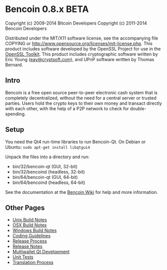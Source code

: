Bencoin 0.8.x BETA
====================

Copyright (c) 2009-2014 Bitcoin Developers
Copyright (c) 2011-2014 Bencoin Developers

Distributed under the MIT/X11 software license, see the accompanying
file COPYING or http://www.opensource.org/licenses/mit-license.php.
This product includes software developed by the OpenSSL Project for use in the [OpenSSL Toolkit](http://www.openssl.org/). This product includes
cryptographic software written by Eric Young ([eay@cryptsoft.com](mailto:eay@cryptsoft.com)), and UPnP software written by Thomas Bernard.


Intro
---------------------
Bencoin is a free open source peer-to-peer electronic cash system that is
completely decentralized, without the need for a central server or trusted
parties.  Users hold the crypto keys to their own money and transact directly
with each other, with the help of a P2P network to check for double-spending.


Setup
---------------------
You need the Qt4 run-time libraries to run Bencoin-Qt. On Debian or Ubuntu:
	`sudo apt-get install libqtgui4`

Unpack the files into a directory and run:

- bin/32/bencoin-qt (GUI, 32-bit)
- bin/32/bencoind (headless, 32-bit)
- bin/64/bencoin-qt (GUI, 64-bit)
- bin/64/bencoind (headless, 64-bit)

See the documentation at the [Bencoin Wiki](http://bencoin.info)
for help and more information.


Other Pages
---------------------
- [Unix Build Notes](build-unix.md)
- [OSX Build Notes](build-osx.md)
- [Windows Build Notes](build-msw.md)
- [Coding Guidelines](coding.md)
- [Release Process](release-process.md)
- [Release Notes](release-notes.md)
- [Multiwallet Qt Development](multiwallet-qt.md)
- [Unit Tests](unit-tests.md)
- [Translation Process](translation_process.md)

